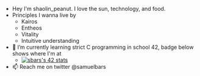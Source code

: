 - Hey I'm shaolin_peanut. I love the sun, technology, and food.
- Principles I wanna live by
  - Kairos
  - Entheos
  - Vitality
  - Intuitive understanding
- 🌱 I’m currently learning strict C programming in school 42, badge below shows where I'm at
  - [![sbars's 42 stats](https://badge42.vercel.app/api/v2/cl1yzv2a0004009ktxup1wxxg/stats?cursusId=21&coalitionId=193)](https://github.com/JaeSeoKim/badge42)
- 📫 Reach me on twitter @samuelbars
